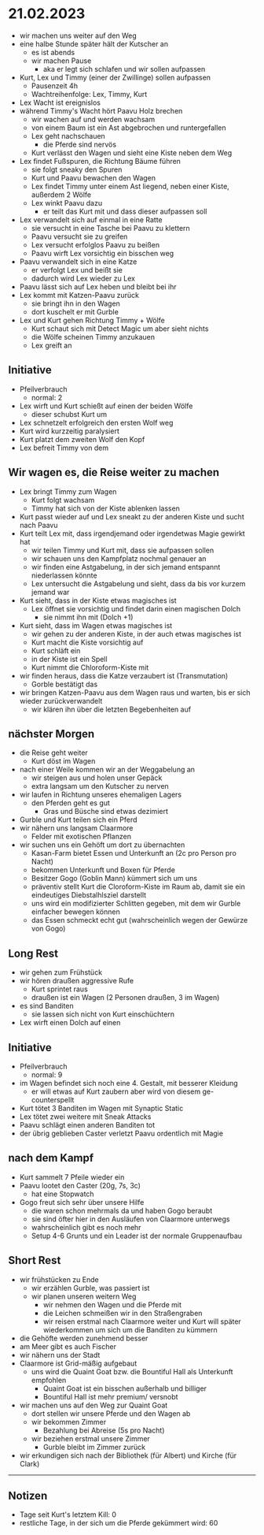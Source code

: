 # 21.02.2023
- wir machen uns weiter auf den Weg
- eine halbe Stunde später hält der Kutscher an
	- es ist abends
	- wir machen Pause
		- aka er legt sich schlafen und wir sollen aufpassen
- Kurt, Lex und Timmy (einer der Zwillinge) sollen aufpassen
	- Pausenzeit 4h
	- Wachtreihenfolge: Lex, Timmy, Kurt
- Lex Wacht  ist ereignislos
- während Timmy's Wacht hört Paavu Holz brechen
	- wir wachen auf und werden wachsam
	- von einem Baum ist ein Ast abgebrochen und runtergefallen
	- Lex geht nachschauen
		- die Pferde sind nervös
	- Kurt verlässt den Wagen und sieht eine Kiste neben dem Weg
- Lex findet Fußspuren, die Richtung Bäume führen
	- sie folgt sneaky den Spuren
	- Kurt und Paavu bewachen den Wagen
	- Lex findet Timmy unter einem Ast liegend, neben einer Kiste, außerdem 2 Wölfe
	- Lex winkt Paavu dazu
		- er teilt das Kurt mit und dass dieser aufpassen soll
- Lex verwandelt sich auf einmal in eine Ratte
	- sie versucht in eine Tasche bei Paavu zu klettern
	- Paavu versucht sie zu greifen
	- Lex versucht erfolglos Paavu zu beißen
	- Paavu wirft Lex vorsichtig ein bisschen weg
- Paavu verwandelt sich in eine Katze
	- er verfolgt Lex und beißt sie
	- dadurch wird Lex wieder zu Lex
- Paavu lässt sich auf Lex heben und bleibt bei ihr
- Lex kommt mit Katzen-Paavu zurück
	- sie bringt ihn in den Wagen
	- dort kuschelt er mit Gurble
- Lex und Kurt gehen Richtung Timmy + Wölfe
	- Kurt schaut sich mit Detect Magic um aber sieht nichts
	- die Wölfe scheinen Timmy anzukauen
	- Lex greift an

## Initiative
- Pfeilverbrauch
    - normal: 2
- Lex wirft und Kurt schießt auf einen der beiden Wölfe
	- dieser schubst Kurt um
- Lex schnetzelt erfolgreich den ersten Wolf weg
- Kurt wird kurzzeitig paralysiert
- Kurt platzt dem zweiten Wolf den Kopf
- Lex befreit Timmy von dem 

## Wir wagen es, die Reise weiter zu machen
- Lex bringt Timmy zum Wagen
	- Kurt folgt wachsam
	- Timmy hat sich von der Kiste ablenken lassen
- Kurt passt wieder auf und Lex sneakt zu der anderen Kiste und sucht nach Paavu
- Kurt teilt Lex mit, dass irgendjemand oder irgendetwas Magie gewirkt hat
	- wir teilen Timmy und Kurt mit, dass sie aufpassen sollen
	- wir schauen uns den Kampfplatz nochmal genauer an
	- wir finden eine Astgabelung, in der sich jemand entspannt niederlassen könnte
	- Lex untersucht die Astgabelung und sieht, dass da bis vor kurzem jemand war
- Kurt sieht, dass in der Kiste etwas magisches ist
	- Lex öffnet sie vorsichtig und findet darin einen magischen Dolch
		- sie nimmt ihn mit (Dolch +1)
- Kurt sieht, dass im Wagen etwas magisches ist
	- wir gehen zu der anderen Kiste, in der auch etwas magisches ist
	- Kurt macht die Kiste vorsichtig auf
	- Kurt schläft ein
	- in der Kiste ist ein Spell
	- Kurt nimmt die Chloroform-Kiste mit
- wir finden heraus, dass die Katze verzaubert ist (Transmutation)
	- Gorble bestätigt das
- wir bringen Katzen-Paavu aus dem Wagen raus und warten, bis er sich wieder zurückverwandelt
	- wir klären ihn über die letzten Begebenheiten auf

## nächster Morgen
- die Reise geht weiter
	- Kurt döst im Wagen
- nach einer Weile kommen wir an der Weggabelung an
	- wir steigen aus und holen unser Gepäck
	- extra langsam um den Kutscher zu nerven
- wir laufen in Richtung unseres ehemaligen Lagers
	- den Pferden geht es gut
		- Gras und Büsche sind etwas dezimiert
- Gurble und Kurt teilen sich ein Pferd
- wir nähern uns langsam Claarmore
	- Felder mit exotischen Pflanzen
- wir suchen uns ein Gehöft um dort zu übernachten
	- Kasan-Farm bietet Essen und Unterkunft an (2c pro Person pro Nacht)
	- bekommen Unterkunft und Boxen für Pferde
	- Besitzer Gogo (Goblin Mann) kümmert sich um uns
	- präventiv stellt Kurt die Cloroform-Kiste im Raum ab, damit sie ein eindeutiges Diebstalhlsziel darstellt
	- uns wird ein modifizierter Schlitten gegeben, mit dem wir Gurble einfacher bewegen können
	- das Essen schmeckt echt gut (wahrscheinlich wegen der Gewürze von Gogo)

## Long Rest
- wir gehen zum Frühstück
- wir hören draußen aggressive Rufe
	- Kurt sprintet raus
	- draußen ist ein Wagen (2 Personen draußen, 3 im Wagen)
- es sind Banditen
	- sie lassen sich nicht von Kurt einschüchtern
- Lex wirft einen Dolch auf einen

## Initiative
- Pfeilverbrauch
    - normal: 9
- im Wagen befindet sich noch eine 4. Gestalt, mit besserer Kleidung
	- er will etwas auf Kurt zaubern aber wird von diesem ge-counterspellt
- Kurt tötet 3 Banditen im Wagen mit Synaptic Static
- Lex tötet zwei weitere mit Sneak Attacks
- Paavu schlägt einen anderen Banditen tot
- der übrig geblieben Caster verletzt Paavu ordentlich mit Magie

## nach dem Kampf
- Kurt sammelt 7 Pfeile wieder ein
- Paavu lootet den Caster (20g, 7s, 3c)
	- hat eine Stopwatch
- Gogo freut sich sehr über unsere Hilfe
	- die waren schon mehrmals da und haben Gogo beraubt
	- sie sind öfter hier in den Ausläufen von Claarmore unterwegs
	- wahrscheinlich gibt es noch mehr
	- Setup 4-6 Grunts und ein Leader ist der normale Gruppenaufbau

## Short Rest
- wir frühstücken zu Ende
	- wir erzählen Gurble, was passiert ist
	- wir planen unseren weitern Weg
		- wir nehmen den Wagen und die Pferde mit
		- die Leichen schmeißen wir in den Straßengraben
		- wir reisen erstmal nach Claarmore weiter und Kurt will später wiederkommen um sich um die Banditen zu kümmern
- die Gehöfte werden zunehmend besser
- am Meer gibt es auch Fischer
- wir nähern uns der Stadt
- Claarmore ist Grid-mäßig aufgebaut
	- uns wird die Quaint Goat bzw. die Bountiful Hall als Unterkunft empfohlen
		- Quaint Goat ist ein bisschen außerhalb und billiger
		- Bountiful Hall ist mehr premium/ versnobt
- wir machen uns auf den Weg zur Quaint Goat
	- dort stellen wir unsere Pferde und den Wagen ab
	- wir bekommen Zimmer
		- Bezahlung bei Abreise (5s pro Nacht)
	- wir beziehen erstmal unsere Zimmer
		- Gurble bleibt im Zimmer zurück
- wir erkundigen sich nach der Bibliothek (für Albert) und Kirche (für Clark)

---
## Notizen
- Tage seit Kurt's letztem Kill: 0
- restliche Tage, in der sich um die Pferde gekümmert wird: 60